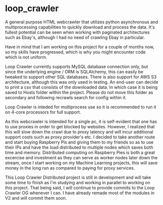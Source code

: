 # loop_crawler
A general purpose HTML webcrawler that utilizes python asynchronous and multiprocessing capabilities to quickly download and process the data.
It's fullest potential can be seen when working with paginated architectures such as Ebay's, although I had no need of crawling Ebay in particular.

Have in mind that I am working on this project for a couple of months now, so my skills have progressed, which is why you might encounter code which is not uniform.

Loop Crawler currently supports MySQL database connection only, but since the underlying engine / ORM is SQLAlchemy, this can easily be tweaked to support other SQL databases.
There is also support for AWS S3 architecture, although this was only used in testing.
An end-user can decide to print a csv that consists of the downloaded data. In which case it is being saved to Hosts folder within the project. Please do not move this folder as secondary and following recrawls search for config within it.

Loop Crawler is inteded for multiprocess use so it is recommended to run it on 4-core processors for full support. 

As this webcrawler is intended for a single pc, it is self-evident that one has to use proxies in order to get blocked by websites. However, I realized that this will slow down the crawl due to proxy latency and will incur additional support costs such as proxy provider's etc. I decided to take another route and start buying Raspberry Pis and giving them to my friends so as to use their IPs and have the load distributed to multiple nodes which saves both time and memory. Distributed computing on Raspberry Pies is both a great excercise and investment as they can serve as worker nodes later down the stream, once I start working on my Machine Learning projects, this will save money in the long run as compared to paying for proxy services.

This Loop Crawler Distributed project is still in development and will take some time to finish as I'm studying and working in parallel to working on this project.
That being said, I will continue to provide commits to the Loop Crawler OG whenever I can. I have already remade most of the modules in V2 and will commit them soon.

